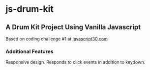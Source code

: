 # js-drum-kit
## A Drum Kit Project Using Vanilla Javascript
Based on coding challenge #1 at [javascript30.com](https://javascript30.com)
### Additional Features
Responsive design.
Responds to click events in addition to keydown.
